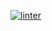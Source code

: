 [![linter](https://github.com/<OWNER>/<REPOSITORY>/workflows/linter/badge.svg)](https://github.com/marketplace/actions/super-linter)  
